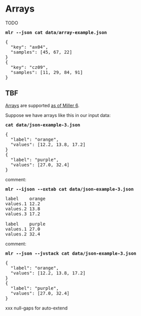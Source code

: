 <!---  PLEASE DO NOT EDIT DIRECTLY. EDIT THE .md.in FILE PLEASE. --->
# Arrays

TODO

<pre class="pre-highlight-in-pair">
<b>mlr --json cat data/array-example.json</b>
</pre>
<pre class="pre-non-highlight-in-pair">
{
  "key": "ax04",
  "samples": [45, 67, 22]
}
{
  "key": "cz09",
  "samples": [11, 29, 84, 91]
}
</pre>

## TBF

[Arrays](reference-dsl-arrays.md) are supported [as of Miller 6](new-in-miller-6.md).

Suppose we have arrays like this in our input data:

<pre class="pre-highlight-in-pair">
<b>cat data/json-example-3.json</b>
</pre>
<pre class="pre-non-highlight-in-pair">
{
  "label": "orange",
  "values": [12.2, 13.8, 17.2]
}
{
  "label": "purple",
  "values": [27.0, 32.4]
}
</pre>

comment:

<pre class="pre-highlight-in-pair">
<b>mlr --ijson --oxtab cat data/json-example-3.json</b>
</pre>
<pre class="pre-non-highlight-in-pair">
label    orange
values.1 12.2
values.2 13.8
values.3 17.2

label    purple
values.1 27.0
values.2 32.4
</pre>

comment:

<pre class="pre-highlight-in-pair">
<b>mlr --json --jvstack cat data/json-example-3.json</b>
</pre>
<pre class="pre-non-highlight-in-pair">
{
  "label": "orange",
  "values": [12.2, 13.8, 17.2]
}
{
  "label": "purple",
  "values": [27.0, 32.4]
}
</pre>

xxx null-gaps for auto-extend

